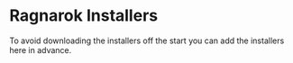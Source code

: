 # Ragnarok Installers
To avoid downloading the installers off the start you can add the installers here in advance.
